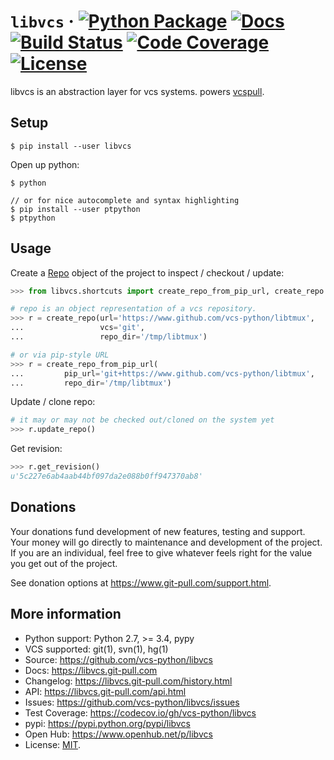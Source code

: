# `libvcs` &middot; [![Python Package](https://img.shields.io/pypi/v/libvcs.svg)](http://badge.fury.io/py/libvcs) [![Docs](https://github.com/vcs-python/libvcs/workflows/docs/badge.svg)](https://github.com/vcs-python/libvcs/actions?query=workflow%3A%22docs%22) [![Build Status](https://github.com/vcs-python/libvcs/workflows/tests/badge.svg)](https://github.com/vcs-python/libvcs/actions?query=workflow%3A%22tests%22) [![Code Coverage](https://codecov.io/gh/vcs-python/libvcs/branch/master/graph/badge.svg)](https://codecov.io/gh/vcs-python/libvcs) [![License](https://img.shields.io/github/license/vcs-python/libvcs.svg)](https://github.com/vcs-python/libvcs/blob/master/LICENSE)

libvcs is an abstraction layer for vcs systems. powers
[vcspull](https://www.github.com/vcs-python/vcspull/).

## Setup

```console
$ pip install --user libvcs
```

Open up python:

```console
$ python

// or for nice autocomplete and syntax highlighting
$ pip install --user ptpython
$ ptpython
```

## Usage

Create a [Repo](https://libvcs.git-pull.com/api.html#creating-a-repo-object) object of the project
to inspect / checkout / update:

```python
>>> from libvcs.shortcuts import create_repo_from_pip_url, create_repo

# repo is an object representation of a vcs repository.
>>> r = create_repo(url='https://www.github.com/vcs-python/libtmux',
...                 vcs='git',
...                 repo_dir='/tmp/libtmux')

# or via pip-style URL
>>> r = create_repo_from_pip_url(
...         pip_url='git+https://www.github.com/vcs-python/libtmux',
...         repo_dir='/tmp/libtmux')
```

Update / clone repo:

```python
# it may or may not be checked out/cloned on the system yet
>>> r.update_repo()
```

Get revision:

```python
>>> r.get_revision()
u'5c227e6ab4aab44bf097da2e088b0ff947370ab8'
```

## Donations

Your donations fund development of new features, testing and support. Your money will go directly to
maintenance and development of the project. If you are an individual, feel free to give whatever
feels right for the value you get out of the project.

See donation options at <https://www.git-pull.com/support.html>.

## More information

- Python support: Python 2.7, >= 3.4, pypy
- VCS supported: git(1), svn(1), hg(1)
- Source: <https://github.com/vcs-python/libvcs>
- Docs: <https://libvcs.git-pull.com>
- Changelog: <https://libvcs.git-pull.com/history.html>
- API: <https://libvcs.git-pull.com/api.html>
- Issues: <https://github.com/vcs-python/libvcs/issues>
- Test Coverage: <https://codecov.io/gh/vcs-python/libvcs>
- pypi: <https://pypi.python.org/pypi/libvcs>
- Open Hub: <https://www.openhub.net/p/libvcs>
- License: [MIT](https://opensource.org/licenses/MIT).
